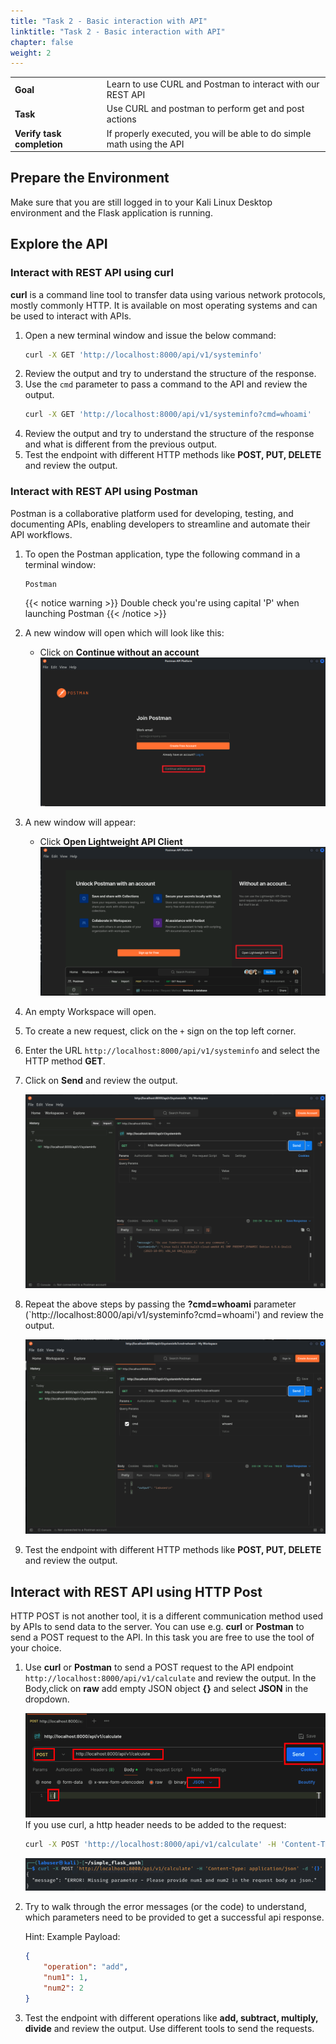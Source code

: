 ```yaml
---
title: "Task 2 - Basic interaction with API"
linktitle: "Task 2 - Basic interaction with API"
chapter: false
weight: 2
---
```


|                            |    |  
|----------------------------| ----
| **Goal**                   | Learn to use CURL and Postman to interact with our REST API
| **Task**                   | Use CURL and postman to perform get and post actions
| **Verify task completion** | If properly executed, you will be able to do simple math using the API


## Prepare the Environment
Make sure that you are still logged in to your Kali Linux Desktop environment and the Flask application is running.

## Explore the API
### Interact with REST API using **curl**

**curl** is a command line tool to transfer data using various network protocols, mostly commonly HTTP. It is available on most operating systems and can be used to interact with APIs.

1. Open a new terminal window and issue the below command:
   ```bash
   curl -X GET 'http://localhost:8000/api/v1/systeminfo'
   ```
2. Review the output and try to understand the structure of the response.
3. Use the `cmd` parameter to pass a command to the API and review the output.
   ```bash
   curl -X GET 'http://localhost:8000/api/v1/systeminfo?cmd=whoami'
   ```
4. Review the output and try to understand the structure of the response and what is different from the previous output.
3. Test the endpoint with different HTTP methods like **POST, PUT, DELETE** and review the output.

### Interact with REST API using Postman
Postman is a collaborative platform used for developing, testing, and documenting APIs, enabling developers to streamline and automate their API workflows.
1. To open the Postman application, type the following command in a terminal window:
   ```bash
   Postman
   ```
   {{< notice warning >}} Double check you're using capital 'P' when launching Postman
   {{< /notice >}}

2. A new window will open which will look like this:
    - Click on **Continue without an account**
   ![img.png](img.png)

3. A new window will appear:
    - Click **Open Lightweight API Client**
   ![img_1.png](img_1.png)

4. An empty Workspace will open.

5. To create a new request, click on the `+` sign on the top left corner.

6. Enter the URL `http://localhost:8000/api/v1/systeminfo` and select the HTTP method **GET**.

7. Click on **Send** and review the output.

   ![img_2.png](img_2.png)

8. Repeat the above steps by passing the **?cmd=whoami** parameter (`http://localhost:8000/api/v1/systeminfo?cmd=whoami') and review the output.

   ![img_3.png](img_3.png)
9. Test the endpoint with different HTTP methods like **POST, PUT, DELETE** and review the output.

## Interact with REST API using HTTP Post
HTTP POST is not another tool, it is a different communication method used by APIs to send data to the server. You can use e.g. **curl** or **Postman** to send a POST request to the API. In this task you are free to use the tool of your choice.
1. Use **curl** or **Postman** to send a POST request to the API endpoint `http://localhost:8000/api/v1/calculate` and review the output. In the Body,click on **raw** add empty JSON object **{}** and select **JSON** in the dropdown.

   ![img_5.png](img_5.png)
   If you use curl, a http header needs to be added to the request:
   ```bash
   curl -X POST 'http://localhost:8000/api/v1/calculate' -H 'Content-Type: application/json' -d '{}'
   ```
   ![img_6.png](img_6.png)

2. Try to walk through the error messages (or the code) to understand, which parameters need to be provided to get a successful api response.

   Hint: Example Payload:
   ```json
   {
       "operation": "add",
       "num1": 1,
       "num2": 2
   }
   ```

3. Test the endpoint with different operations like **add, subtract, multiply, divide** and review the output. Use different tools to send the requests.